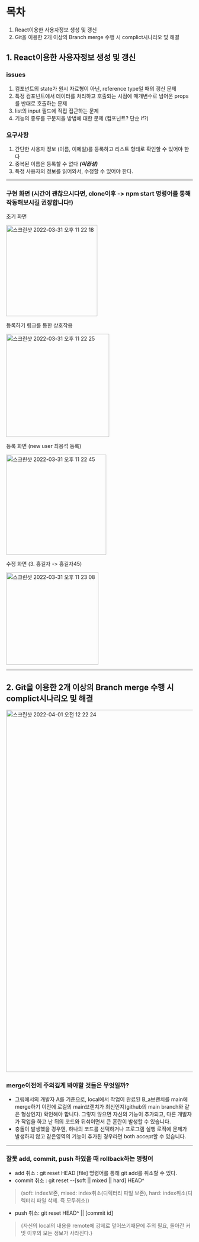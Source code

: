 # 목차
 1. React이용한 사용자정보 생성 및 갱신
 2. Git을 이용한 2개 이상의 Branch merge 수행 시 complict시나리오 및 해결

## 1. React이용한 사용자정보 생성 및 갱신

### issues
  1. 컴포넌트의 state가 원시 자료형이 아닌, reference type일 때의 갱신 문제
  2. 특정 컴포넌트에서 데이터를 처리하고 호출되는 시점에 매개변수로 넘어온 props를 반대로 호출하는 문제
  3. list의 input 필드에 직접 접근하는 문제
  4. 기능의 종류를 구분지을 방법에 대한 문제 (컴포넌트? 단순 if?)

### 요구사항
  1. 간단한 사용자 정보 (이름, 이메일)를 등록하고 리스트 형태로 확인할 수 있어야 한다
  2. 중복된 이름은 등록할 수 없다 _**(미완성)**_
  3. 특정 사용자의 정보를 읽어와서, 수정할 수 있어야 한다.

<hr>

### 구현 화면 (시간이 괜찮으시다면, clone이후 -> npm start 명령어를 통해 작동해보시길 권장합니다!)

초기 화면

<img width="246" alt="스크린샷 2022-03-31 오후 11 22 18" src="https://user-images.githubusercontent.com/102504879/161082459-40766b15-ddf1-42d6-a277-5ccef9b879e1.png">


등록하기 링크를 통한 상호작용

<img width="278" alt="스크린샷 2022-03-31 오후 11 22 25" src="https://user-images.githubusercontent.com/102504879/161080726-4d47907b-ebc0-440a-a2ee-0d80b787b25b.png">

등록 화면 (new user 최용석 등록)

<img width="270" alt="스크린샷 2022-03-31 오후 11 22 45" src="https://user-images.githubusercontent.com/102504879/161080811-f325a711-ded3-4ba5-8c2a-ebe83c403717.png">



수정 화면 (3. 홍길자 -> 홍길자45)

<img width="249" alt="스크린샷 2022-03-31 오후 11 23 08" src="https://user-images.githubusercontent.com/102504879/161080910-76f13269-b514-4ba0-beab-d6ae227feef7.png">

<hr>


## 2. Git을 이용한 2개 이상의 Branch merge 수행 시 complict시나리오 및 해결

<img width="978" alt="스크린샷 2022-04-01 오전 12 22 24" src="https://user-images.githubusercontent.com/102504879/161091274-6a4b1c04-eb76-4bbb-bca0-9f39bd8a6e53.png">


### merge이전에 주의깊게 봐야할 것들은 무엇일까?

  - 그림에서의 개발자 A를 기준으로, local에서 작업이 완료된 B_a브랜치를 main에 merge하기 이전에 로컬의 main브랜치가 최신인지(github의 main branch와 같은 형상인지) 확인해야 합니다. 그렇지 않으면 자신의 기능이 추가되고, 다른 개발자가 작업을 하고 난 뒤의 코드와 뒤섞이면서 큰 혼란이 발생할 수 있습니다. 
  - 충돌이 발생했을 경우엔, 하나의 코드를 선택하거나 프로그램 실행 로직에 문제가 발생하지 않고 같은영역의 기능이 추가된 경우라면 both accept할 수 있습니다.

<hr>

### 잘못 add, commit, push 하였을 때 rollback하는 명령어

  - add 취소 : git reset HEAD [file] 명령어를 통해 git add를 취소할 수 있다.
  - commit 취소 : git reset --[soft || mixed || hard] HEAD^ 
   > (soft: index보존, mixed: index취소(디렉터리 파일 보존), hard: index취소(디렉터리 파일 삭제. 즉 모두취소))
  - push 취소: git reset HEAD^ || [commit id] 
   > {자신의 local의 내용을 remote에 강제로 덮어쓰기때문에 주의 필요, 돌아간 커밋 이후의 모든 정보가 사라진다.}


